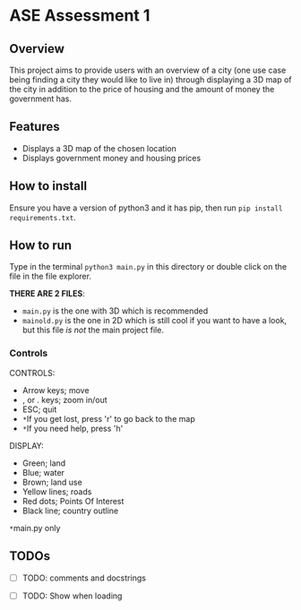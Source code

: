 # ASE Assessment 1
## Overview
This project aims to provide users with an overview of a city (one use case being finding a city they would like to live in) through displaying a 3D map of the city in addition to the price of housing and the amount of money the government has.
## Features
 - Displays a 3D map of the chosen location
 - Displays government money and housing prices
## How to install
Ensure you have a version of python3 and it has pip, then run `pip install requirements.txt`.
## How to run
Type in the terminal `python3 main.py` in this directory or double click on the file in the file explorer.

**THERE ARE 2 FILES**:
 - `main.py` is the one with 3D which is recommended
 - `mainold.py` is the one in 2D which is still cool if you want to have a look, but this file *is not* the main project file.
### Controls
CONTROLS:
 - Arrow keys; move
 - , or . keys; zoom in/out
 - ESC; quit
 - `*`If you get lost, press 'r' to go back to the map
 - `*`If you need help, press 'h'

DISPLAY:
 - Green; land
 - Blue; water
 - Brown; land use
 - Yellow lines; roads
 - Red dots; Points Of Interest
 - Black line; country outline

`*`main.py only

## TODOs
 - [ ] TODO: comments and docstrings
 - [ ] TODO: Show when loading

